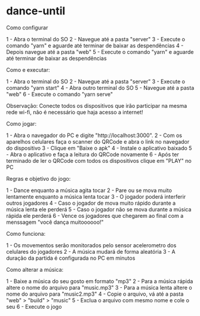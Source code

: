 # dance-until

Como configurar

1 - Abra o terminal do SO
2 - Navegue até a pasta "server"
3 - Execute o comando "yarn" e aguarde até terminar de baixar as despendências
4 - Depois navegue até a pasta "web"
5 - Execute o comando "yarn" e aguarde até terminar de baixar as despendências

Como e executar:

1 - Abra o terminal do SO
2 - Navegue até a pasta "server"
3 - Execute o comando "yarn start"
4 - Abra outro terminal do SO
5 - Navegue até a pasta "web"
6 - Execute o comando "yarn serve"

Observação: Conecte todos os dispositivos que irão participar na mesma rede wi-fi,
não é necessário que haja acesso a internet!

Como jogar:

1 - Abra o navegador do PC e digite "http://localhost:3000".
2 - Com os aparelhos celulares faça o scanner do QRCode e abra o link no navegador do dispositivo
3 - Clique em "Baixe o apk"
4 - Instale o aplicativo baixado
5 - Abra o aplicativo e faça a leitura do QRCode novamente
6 - Após ter terminado de ler o QRCode com todos os dispositivos clique em "PLAY" no PC

Regras e objetivo do jogo:

1 - Dance enquanto a música agita tocar
2 - Pare ou se mova muito lentamente enquanto a música lenta tocar
3 - O jogador poderá interferir outros jogadores
4 - Caso o jogador de mova muito rápido durante a música lenta ele perderá
5 - Caso o jogador não se mova durante a música rápida ele perderá
6 - Vence os jogadores que chegarem ao final com a menssagem "você dança muitoooooo!"

Como funciona:

1 - Os movementos serão monitorados pelo sensor acelerometro dos celulares do jogadores
2 - A música mudará de forma aleatória
3 - A duração da partida é configurada no PC em minutos

Como alterar a música:

1 - Baixe a música do seu gosto em formato "mp3"
2 - Para a música rápida altere o nome do arquivo para "music.mp3"
3 - Para a música lenta altere o nome do arquivo para "music2.mp3"
4 - Copie o arquivo, vá até a pasta "web" > "build" > "music"
5 - Exclua o arquivo com mesmo nome e cole o seu
6 - Execute o jogo
